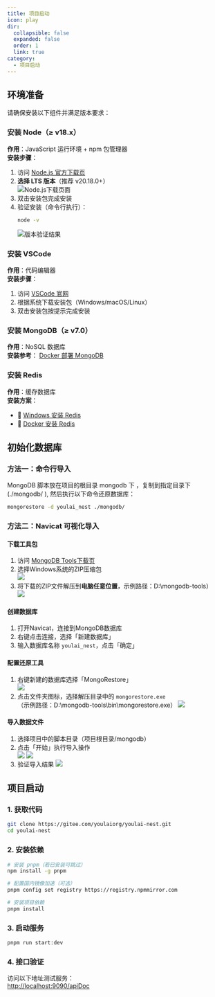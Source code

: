 ```yaml
---
title: 项目启动
icon: play
dir:
  collapsible: false
  expanded: false
  order: 1
  link: true
category:
  - 项目启动
---
```


## 环境准备

请确保安装以下组件并满足版本要求：

### 安装 Node（≥ v18.x）

**作用**：JavaScript 运行环境 + npm 包管理器  
**安装步骤**：
1. 访问 [Node.js 官方下载页](https://nodejs.org/zh-cn/download/prebuilt-installer)
2. **选择 LTS 版本**（推荐 v20.18.0+）  
   ![Node.js下载页面](https://i-blog.csdnimg.cn/direct/50053bf23e6344098f6c09d839c8981f.png)
3. 双击安装包完成安装
4. 验证安装（命令行执行）：  
   ```bash
   node -v
   ```
   ![版本验证结果](https://i-blog.csdnimg.cn/direct/c0a3901ca8274491b35ddd17c2db1d78.png)


### 安装 VSCode

**作用**：代码编辑器  
**安装步骤**：
1. 访问 [VSCode 官网](https://code.visualstudio.com/)
2. 根据系统下载安装包（Windows/macOS/Linux）
3. 双击安装包按提示完成安装

### 安装 MongoDB（≥ v7.0） 

**作用**：NoSQL 数据库  
**安装参考**： [Docker 部署 MongoDB ](https://blog.csdn.net/u013737132/article/details/144065439) 

### 安装 Redis

**作用**：缓存数据库  
**安装方案**：
- 🔧 [Windows 安装 Redis](https://blog.csdn.net/u013737132/article/details/133410293)
- 🐳 [Docker 安装 Redis](https://blog.csdn.net/u013737132/article/details/130439335)  


## 初始化数据库

### 方法一：命令行导入

MongoDB 脚本放在项目的根目录 mongodb 下 ，复制到指定目录下(./mongodb/ ), 然后执行以下命令还原数据库：

```bash
mongorestore -d youlai_nest ./mongodb/
```
### 方法二：Navicat 可视化导入

#### 下载工具包

1. 访问 [MongoDB Tools下载页](https://www.mongodb.com/try/download/database-tools)
2. 选择Windows系统的ZIP压缩包  
   ![](https://www.youlai.tech/storage/blog/image-20250312155531271.png)
3. 将下载的ZIP文件解压到**电脑任意位置**，示例路径：D:\mongodb-tools）  
  ![](https://www.youlai.tech/storage/blog/2025/03/30/20250330163850.png)

#### 创建数据库
1. 打开Navicat，连接到MongoDB数据库
2. 右键点击连接，选择「新建数据库」  
3. 输入数据库名称 `youlai_nest`，点击「确定」
  
#### 配置还原工具
1. 右键新建的数据库选择「MongoRestore」  
   ![](https://www.youlai.tech/storage/blog/image-20250317102456684.png)
2. 点击文件夹图标，选择解压目录中的 `mongorestore.exe`  
   （示例路径：D:\mongodb-tools\bin\mongorestore.exe）
 ![](https://www.youlai.tech/storage/blog/image-20250317102706054.png)
#### 导入数据文件
1. 选择项目中的脚本目录（项目根目录/mongodb）
2. 点击「开始」执行导入操作  
   ![](https://www.youlai.tech/storage/blog/image-20250317102831303.png)
   ![](https://www.youlai.tech/storage/blog/2025/03/30/20250330182831.png)
3. 验证导入结果
   ![](https://www.youlai.tech/storage/blog/2025/03/31/20250331235034.png)


## 项目启动

### 1. 获取代码
```bash
git clone https://gitee.com/youlaiorg/youlai-nest.git
cd youlai-nest
```

### 2. 安装依赖
```bash
# 安装 pnpm（若已安装可跳过）
npm install -g pnpm

# 配置国内镜像加速（可选）
pnpm config set registry https://registry.npmmirror.com

# 安装项目依赖
pnpm install
```

### 3. 启动服务
```bash
pnpm run start:dev
```

### 4. 接口验证
访问以下地址测试服务：  
[http://localhost:9090/apiDoc](http://localhost:9090/apiDoc)  

